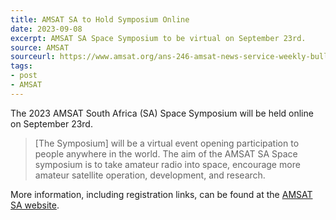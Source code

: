 ```yaml
---
title: AMSAT SA to Hold Symposium Online
date: 2023-09-08
excerpt: AMSAT SA Space Symposium to be virtual on September 23rd.
source: AMSAT
sourceurl: https://www.amsat.org/ans-246-amsat-news-service-weekly-bulletins/
tags:
- post
- AMSAT
---
```

The 2023 AMSAT South Africa (SA) Space Symposium will be held online on September 23rd.

> [The Symposium] will be a virtual event opening participation to people anywhere in the world. The aim of the AMSAT SA Space symposium is to take amateur radio into space, encourage more amateur satellite operation, development, and research.

More information, including registration links, can be found at the [AMSAT SA website](https://www.amsatsa.org.za/).

